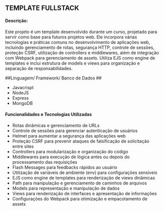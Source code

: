 ## TEMPLATE FULLSTACK ##

#### Descrição: ####

Este projeto é um template desenvolvido durante um curso, projetado para servir como base para futuros projetos web. 
Ele incorpora várias tecnologias e práticas comuns no desenvolvimento de aplicações web, incluindo gerenciamento de rotas, 
segurança HTTP, controle de sessões, proteção CSRF, utilização de controllers e middlewares, além de integração com Webpack para gerenciamento de assets. 
Utiliza EJS como engine de templates e inclui estrutura de models e views para organização e separação de responsabilidades.

##Linguagem/ Framework/ Banco de Dados ##
- Javacrispt 
- NodeJS
- Express
- MongoDB
        

#### Funcionalidades e Tecnologias Utilizadas

- Rotas dinâmicas e gerenciamento de URLs
- Controle de sessões para gerenciar autenticação de usuários
- Helmet para aumentar a segurança das aplicações web
- Proteção CSRF para prevenir ataques de falsificação de solicitação entre sites
- Controllers para modularização e organização do código
- Middlewares para execução de lógica antes ou depois do processamento das requisições
- Flash Messages para feedbacks rápidos ao usuário
- Utilização de variáveis de ambiente (env) para configurações sensíveis
- EJS como engine de templates para renderização de views dinâmicas
- Path para manipulação e gerenciamento de caminhos de arquivos
- Models para representação e manipulação de dados
- Views para renderização de interfaces e apresentação de informações
- Configurações do Webpack para otimização e empacotamento de assets


